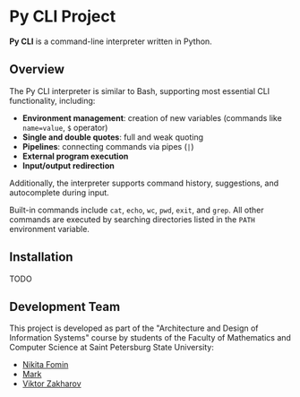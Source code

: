 # Py CLI Project

**Py CLI** is a command-line interpreter written in Python.

## Overview

The Py CLI interpreter is similar to Bash, supporting most essential CLI functionality, including:

- **Environment management**: creation of new variables (commands like `name=value`, `$` operator)
- **Single and double quotes**: full and weak quoting
- **Pipelines**: connecting commands via pipes (`|`)
- **External program execution**
- **Input/output redirection**

Additionally, the interpreter supports command history, suggestions, and autocomplete during input.

Built-in commands include `cat`, `echo`, `wc`, `pwd`, `exit`, and `grep`. All other commands are executed by searching directories listed in the `PATH` environment variable.

## Installation
TODO

## Development Team

This project is developed as part of the "Architecture and Design of Information Systems" course by students of the Faculty of Mathematics and Computer Science at Saint Petersburg State University:
- [Nikita Fomin](https://github.com/heartmarshall)
- [Mark]()
- [Viktor Zakharov](https://github.com/vatican1)
